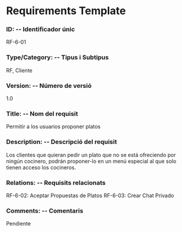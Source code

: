 ﻿# Requirements Template 

### ID: -- Identificador únic 
RF-6-01 

### Type/Category: -- Tipus i Subtipus 
RF, Cliente
 
### Version: -- Número de versió 
1.0
 
### Title: -- Nom del requisit 
Permitir a los usuarios proponer platos

### Description: -- Descripció del requisit 
Los clientes que quieran pedir un plato que no se está ofreciendo por ningún cocinero, podrán proponer-lo en un menú especial al que solo tienen acceso los cocineros.

### Relations: -- Requisits relacionats 
RF-6-02: Aceptar Propuestas de Platos
RF-6-03: Crear Chat Privado 
 
### Comments: -- Comentaris 
Pendiente
